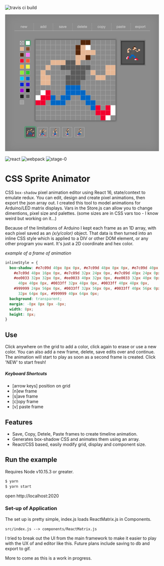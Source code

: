 ![travis ci build](https://travis-ci.org/pjkarlik/react-matrix.svg?branch=master&style=flat-square)

![splash](./splash.png)

![react](https://img.shields.io/badge/react-16.8.6-green.svg?style=flat-square)
![webpack](https://img.shields.io/badge/webpack-4.10.2-51b1c5.svg?style=flat-square)
![stage-0](https://img.shields.io/badge/ECMAScript-6-c55197.svg?style=flat-square)

# CSS Sprite Animator

CSS `box-shadow` pixel animation editor using React 16, state/context to emulate redux. You can edit, design and create pixel animations, then export the json array out. I created this tool to model animations for Arduino/LED matrix displays. Vars in the Store.js can allow you to change dimentions, pixel size and palettes. (some sizes are in CSS vars too - I know weird but working on it...)

Because of the limitations of Arduino I kept each frame as an 1D array, with each pixel saved as an _(x/y/color)_ object. That data is then turned into an inline CSS style which is applied to a DIV or other DOM element, or any other program you want. It's just a 2D coordinate and hex color.

_example of a frame of animation_

```css
inlineStyle = {
  box-shadow: #e7c09d 40px 8px 0px, #e7c09d 48px 8px 0px, #e7c09d 40px 16px 0px,
    #e7c09d 48px 16px 0px, #e7c09d 32px 24px 0px, #e7c09d 40px 24px 0px,
    #ee0033 32px 32px 0px, #ee0033 40px 32px 0px, #ee0033 32px 40px 0px, #ee0033
      40px 40px 0px, #0033ff 32px 48px 0px, #0033ff 40px 48px 0px,
    #999999 24px 56px 0px, #0033ff 32px 56px 0px, #0033ff 40px 56px 0px, #0033ff
      32px 64px 0px, #999999 40px 64px 0px;
  background: transparent;
  margin: -8px 8px 8px -8px;
  width: 8px;
  height: 8px;
}
```

## Use

Click anywhere on the grid to add a color, click again to erase or use a new color. You can also add a new frame, delete, save edits over and continue. The animation will start to play as soon as a second frame is created. Click 'NEW' to start fresh!

##### Keyboard Shortcuts

- [arrow keys] position on grid
- [n]ew frame
- [s]ave frame
- [c]opy frame
- [v] paste frame

## Features

- Save, Copy, Detele, Paste frames to create timeline animation.
- Generates box-shadow CSS and animates them using an array.
- React/CSS based, easily modify grid, display and component size.

## Run the example

Requires Node v10.15.3 or greater.

```bash
$ yarn
$ yarn start
```

open http://localhost:2020

### Set-up of Application

The set up is pretty simple, index.js loads ReactMatrix.js in Components.

`src/index.js --> components/ReactMatrix.js`

I tried to break out the UI from the main framework to make it easier to play with the UX of and editor like this. Future plans include saving to db and export to gif.

More to come as this is a work in progress.
